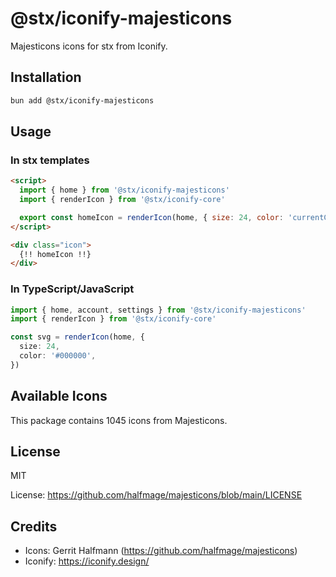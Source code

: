 # @stx/iconify-majesticons

Majesticons icons for stx from Iconify.

## Installation

```bash
bun add @stx/iconify-majesticons
```

## Usage

### In stx templates

```html
<script>
  import { home } from '@stx/iconify-majesticons'
  import { renderIcon } from '@stx/iconify-core'

  export const homeIcon = renderIcon(home, { size: 24, color: 'currentColor' })
</script>

<div class="icon">
  {!! homeIcon !!}
</div>
```

### In TypeScript/JavaScript

```typescript
import { home, account, settings } from '@stx/iconify-majesticons'
import { renderIcon } from '@stx/iconify-core'

const svg = renderIcon(home, {
  size: 24,
  color: '#000000',
})
```

## Available Icons

This package contains 1045 icons from Majesticons.

## License

MIT

License: https://github.com/halfmage/majesticons/blob/main/LICENSE

## Credits

- Icons: Gerrit Halfmann (https://github.com/halfmage/majesticons)
- Iconify: https://iconify.design/
